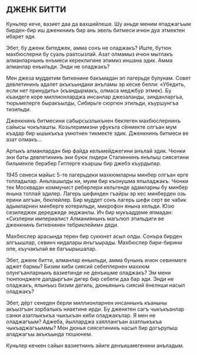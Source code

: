 ## ДЖЕНК БИТТИ

Куньлер кече, вазиет даа да вахшийлеше.
Шу аньде меним япаджагъым бирден-бир иш дженкнииъ бир ань эвель битмеси ичюн дуа этмектен ибарет эди.

Эбет, бу дженк битеджек, амма сонъ не оладжакъ?
Иште, бутюн махбюслерни бу суаль раатсызлай.
Азат олмамыз ичюн мытлакъ алманларнынъ енъмеси кереклигине эпимиз иншана эдик.
Амма алманлар енъильди.
Энди не оладжакъ?

Мен джеза муддетим биткенине бакъмадан эп лагерьде булунам.
Совет девлетининъ адалет акъкъындаки анъламы эр кеске белли: «Убедить, если нет принудить» (къандырмакъ, олмаса меджбур этмек).
Бу къаидеге коре миллионларджа инсанлар джезаланды, зинданларгъа, тюрьмелерге быракъылды, Сибирьге сюргюн этильди, къуршунгъа тизильди.

Дженкнинъ битмесини сабырсызлыкънен беклеген махбюслернинъ сайысы чокълашты.
Козьлеримизни уфукъта сёнмекте олгъан мум къадар бир ышыкъкъа умютнен тикмекте эдик.
Дженкнинъ битмеси ве азат олмакъ...

Артыкъ алманлардан бир файда кельмейджегини анълай эдик.
Чюнки эки баты девлетининъ эки буюк лидери Сталиннинъ янълыш сиясетини бильмекле берабер Гитлерге къаршы бир джебэ къурдылар.

1945 сенеси майыс 5-те лагерьдеки махкюмларны минбер олгъан ерге топладылар.
Анълашылды ки, муим бир къонушма япыладжакъ.
Чюнки тек Москвадан коммунист реберлери кельгенде адамларны бу минбер янына топлай эдилер.
Лагерь шефинден гъайры эр кес минберден озь ерини алгъан, беклейлер.
Бир муддет сонъ лагерь шефи серт ве чабик адымларнен минберге котерильди, микрофон янына кельди.
Юзю сезиледжек дереджеде эеджанлы.
Ич бир мукъаддеме япмадан: «Сизлерни империалист Алманиянынъ магьлюп этильдиги ве дженкнинъ биткенинен тебриклейим» деди.

Махбюслер арасында терен бир сукюнет асыл олды.
Сонъра бирден алгъышлар, севинч нидалары янъгъырады.
Махбюслер бири-бирини опе, къучакълай ве багъырышалар.

Эбет, дженк битти, алманлар енъильди, амма бунынъ ичюн севинмеге аджет бармы?
Бизим киби сиясий себеплернен махкюм олунгъанларнынъ вазиетинде не денъишме оладжакъ?
Эм мени тюнпонджеге далдыргъан дигер бир себепи даа бар эди.
Энди не оладжакъ, ялынъыз бизим дегиль, дюньянынъ сиясий ёнелнши насыл оладжакъ?

Эбет, дёрт сенеден берли миллионларнен инсаннынъ къаныны акъызгъан зорбалыкъ ниаетине ирди.
Бу дженктен сагъ чыкъкъанлар санки азатлыкъкъа чыкъкъан киби оладжакълар.
Я мен не оладжагъым?
Аджеба, йылларджа хаяллангъан азатлыкъкъа чыкъаджагъыммы?
Мен дюнья сиясетининъ насыл бир догърулыш аладжагъы акъкъында тюшюнем.

Куньлер кечкен сайын вазиетнинъ эйиге денъишмегенини анъладым.
